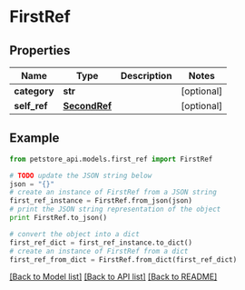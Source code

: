 # FirstRef


## Properties
Name | Type | Description | Notes
------------ | ------------- | ------------- | -------------
**category** | **str** |  | [optional] 
**self_ref** | [**SecondRef**](SecondRef.md) |  | [optional] 

## Example

```python
from petstore_api.models.first_ref import FirstRef

# TODO update the JSON string below
json = "{}"
# create an instance of FirstRef from a JSON string
first_ref_instance = FirstRef.from_json(json)
# print the JSON string representation of the object
print FirstRef.to_json()

# convert the object into a dict
first_ref_dict = first_ref_instance.to_dict()
# create an instance of FirstRef from a dict
first_ref_from_dict = FirstRef.from_dict(first_ref_dict)
```
[[Back to Model list]](../README.md#documentation-for-models) [[Back to API list]](../README.md#documentation-for-api-endpoints) [[Back to README]](../README.md)


